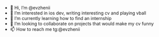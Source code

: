 - 👋 Hi, I’m @evzhenii
- 👀 I’m interested in ios dev, writing interesting cv and playing vball
- 🌱 I’m currently learning how to find an internship
- 💞️ I’m looking to collaborate on projects that would make my cv funny
- 📫 How to reach me tg:@evzhenii

<!---
evzhenii/evzhenii is a ✨ special ✨ repository because its `README.md` (this file) appears on your GitHub profile.
You can click the Preview link to take a look at your changes.
--->
